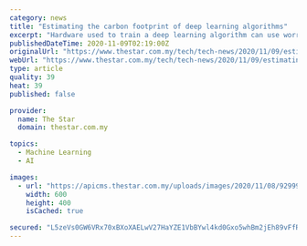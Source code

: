 ```yaml
---
category: news
title: "Estimating the carbon footprint of deep learning algorithms"
excerpt: "Hardware used to train a deep learning algorithm can use worrying amounts of energy from an environmental standpoint."
publishedDateTime: 2020-11-09T02:19:00Z
originalUrl: "https://www.thestar.com.my/tech/tech-news/2020/11/09/estimating-the-carbon-footprint-of-deep-learning-algorithms"
webUrl: "https://www.thestar.com.my/tech/tech-news/2020/11/09/estimating-the-carbon-footprint-of-deep-learning-algorithms"
type: article
quality: 39
heat: 39
published: false

provider:
  name: The Star
  domain: thestar.com.my

topics:
  - Machine Learning
  - AI

images:
  - url: "https://apicms.thestar.com.my/uploads/images/2020/11/08/929991.jpeg"
    width: 600
    height: 400
    isCached: true

secured: "L5zeVs0GW6VRx70xBXoXAELwV27HaYZE1VbBYwl4kd0Gxo5whBm2jEh89vFfRxtHtbJe1LFAF7XWrItPGUYhlHwOT3gE+qOZSdpL24XKSyoF0HK3AD8/LWNYlePESdj4ycsl0roy01UgZl462WnCantj5fazAhYtKcSEzkAFN1/cLxi5cByduxI55iXJd3fwxyPuqe+YfqulhcP1uXhb/bJnBtKWrP9Hk8idop7LfvAudHovZPiv4ONR8Sg2pqBExoJGM107rljgJLz+b9XetI/iTQG/3I5UUfvz9sRXaopMqgwQHfwEAMbZOd4QiXB57bKGVOEQp2G/l6yb1wKVlmmraARLkeTz0EYkBf9i4BY=;prL+RMRG3zTbHw6m8a0PKA=="
---
```


